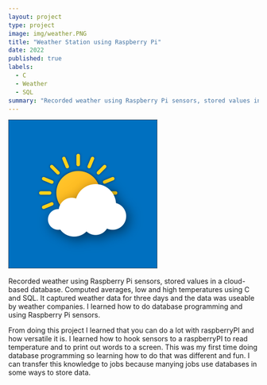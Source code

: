 ```yaml
---
layout: project
type: project
image: img/weather.PNG
title: "Weather Station using Raspberry Pi"
date: 2022
published: true
labels:
  - C
  - Weather
  - SQL
summary: "Recorded weather using Raspberry Pi sensors, stored values in a cloud-based database."
---
```


<img class="img-fluid" src="../img/weather.PNG">

Recorded weather using Raspberry Pi sensors, stored values in a cloud-based database. Computed averages, low and high temperatures using C and SQL. It captured weather data for three days and the data was useable by weather companies. I learned how to do database programming and using Raspberry Pi sensors. 

From doing this project I learned that you can do a lot with raspberryPI and how versatile it is. I learned how to hook sensors to a raspberryPI to read temperature and to print out words to a screen. This was my first time doing database programming so learning how to do that was different and fun. I can transfer this knowledge to jobs because manying jobs use databases in some ways to store data.  

